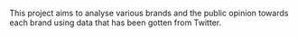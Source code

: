 This project aims to analyse various brands and the public opinion towards each brand using data that has been gotten from Twitter.
